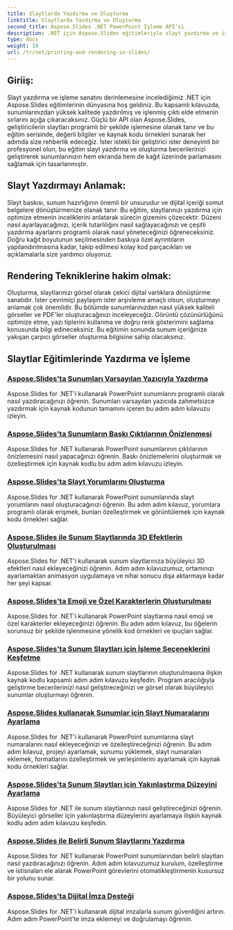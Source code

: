 ```yaml
---
title: Slaytlarda Yazdırma ve Oluşturma
linktitle: Slaytlarda Yazdırma ve Oluşturma
second_title: Aspose.Slides .NET PowerPoint İşleme API'si
description: .NET için Aspose.Slides eğitimleriyle slayt yazdırma ve işleme becerilerinizi geliştirin. Yüksek kaliteli çıktılar için adım adım teknikleri öğrenin. Şimdi slayt manipülasyonuna dalın!
type: docs
weight: 10
url: /tr/net/printing-and-rendering-in-slides/
---
```


## Giriiş:

Slayt yazdırma ve işleme sanatını derinlemesine incelediğimiz .NET için Aspose.Slides eğitimlerinin dünyasına hoş geldiniz. Bu kapsamlı kılavuzda, sunumlarınızdan yüksek kalitede yazdırılmış ve işlenmiş çıktı elde etmenin sırlarını açığa çıkaracaksınız. Güçlü bir API olan Aspose.Slides, geliştiricilerin slaytları programlı bir şekilde işlemesine olanak tanır ve bu eğitim serisinde, değerli bilgiler ve kaynak kodu örnekleri sunarak her adımda size rehberlik edeceğiz. İster istekli bir geliştirici ister deneyimli bir profesyonel olun, bu eğitim slayt yazdırma ve oluşturma becerilerinizi geliştirerek sunumlarınızın hem ekranda hem de kağıt üzerinde parlamasını sağlamak için tasarlanmıştır.

## Slayt Yazdırmayı Anlamak:

Slayt baskısı, sunum hazırlığının önemli bir unsurudur ve dijital içeriği somut belgelere dönüştürmenize olanak tanır. Bu eğitim, slaytlarınızı yazdırma için optimize etmenin inceliklerini anlatarak sürecin gizemini çözecektir. Düzeni nasıl ayarlayacağınızı, içerik tutarlılığını nasıl sağlayacağınızı ve çeşitli yazdırma ayarlarını programlı olarak nasıl yöneteceğinizi öğreneceksiniz. Doğru kağıt boyutunun seçilmesinden baskıya özel ayrıntıların yapılandırılmasına kadar, takip edilmesi kolay kod parçacıkları ve açıklamalarla size yardımcı oluyoruz.

## Rendering Tekniklerine hakim olmak:

Oluşturma, slaytlarınızı görsel olarak çekici dijital varlıklara dönüştürme sanatıdır. İster çevrimiçi paylaşım ister arşivleme amaçlı olsun, oluşturmayı anlamak çok önemlidir. Bu bölümde sunumlarınızdan nasıl yüksek kaliteli görseller ve PDF'ler oluşturacağınızı inceleyeceğiz. Görüntü çözünürlüğünü optimize etme, yazı tiplerini kullanma ve doğru renk gösterimini sağlama konusunda bilgi edineceksiniz. Bu eğitimin sonunda sunum içeriğinize yakışan çarpıcı görseller oluşturma bilgisine sahip olacaksınız.

## Slaytlar Eğitimlerinde Yazdırma ve İşleme
### [Aspose.Slides'ta Sunumları Varsayılan Yazıcıyla Yazdırma](./printing-with-default-printer/)
Aspose.Slides for .NET'i kullanarak PowerPoint sunumlarını programlı olarak nasıl yazdıracağınızı öğrenin. Sunumları varsayılan yazıcıda zahmetsizce yazdırmak için kaynak kodunun tamamını içeren bu adım adım kılavuzu izleyin.
### [Aspose.Slides'ta Sunumların Baskı Çıktılarının Önizlenmesi](./presentation-print-preview/)
Aspose.Slides for .NET kullanarak PowerPoint sunumlarının çıktılarının önizlemesini nasıl yapacağınızı öğrenin. Baskı önizlemelerini oluşturmak ve özelleştirmek için kaynak kodlu bu adım adım kılavuzu izleyin.
### [Aspose.Slides'ta Slayt Yorumlarını Oluşturma](./rendering-slide-comments/)
Aspose.Slides for .NET kullanarak PowerPoint sunumlarında slayt yorumlarını nasıl oluşturacağınızı öğrenin. Bu adım adım kılavuz, yorumlara programlı olarak erişmek, bunları özelleştirmek ve görüntülemek için kaynak kodu örnekleri sağlar.
### [Aspose.Slides ile Sunum Slaytlarında 3D Efektlerin Oluşturulması](./rendering-3d-effects/)
Aspose.Slides for .NET'i kullanarak sunum slaytlarınıza büyüleyici 3D efektleri nasıl ekleyeceğinizi öğrenin. Adım adım kılavuzumuz, ortamınızı ayarlamaktan animasyon uygulamaya ve nihai sonucu dışa aktarmaya kadar her şeyi kapsar.
### [Aspose.Slides'ta Emoji ve Özel Karakterlerin Oluşturulması](./rendering-emoji-special-characters/)
Aspose.Slides for .NET'i kullanarak PowerPoint slaytlarına nasıl emoji ve özel karakterler ekleyeceğinizi öğrenin. Bu adım adım kılavuz, bu öğelerin sorunsuz bir şekilde işlenmesine yönelik kod örnekleri ve ipuçları sağlar.
### [Aspose.Slides'ta Sunum Slaytları için İşleme Seçeneklerini Keşfetme](./presentation-render-options/)
Aspose.Slides for .NET kullanarak sunum slaytlarının oluşturulmasına ilişkin kaynak kodlu kapsamlı adım adım kılavuzu keşfedin. Program aracılığıyla geliştirme becerilerinizi nasıl geliştireceğinizi ve görsel olarak büyüleyici sunumlar oluşturmayı öğrenin.
### [Aspose.Slides kullanarak Sunumlar için Slayt Numaralarını Ayarlama](./setting-slide-numbers/)
Aspose.Slides for .NET'i kullanarak PowerPoint sunumlarına slayt numaralarını nasıl ekleyeceğinizi ve özelleştireceğinizi öğrenin. Bu adım adım kılavuz, projeyi ayarlamak, sunumu yüklemek, slayt numaraları eklemek, formatlarını özelleştirmek ve yerleşimlerini ayarlamak için kaynak kodu örnekleri sağlar.
### [Aspose.Slides'ta Sunum Slaytları için Yakınlaştırma Düzeyini Ayarlama](./adjusting-zoom-level/)
Aspose.Slides for .NET ile sunum slaytlarınızı nasıl geliştireceğinizi öğrenin. Büyüleyici görseller için yakınlaştırma düzeylerini ayarlamaya ilişkin kaynak kodlu adım adım kılavuzu keşfedin.
### [Aspose.Slides ile Belirli Sunum Slaytlarını Yazdırma](./printing-specific-slides/)
Aspose.Slides for .NET kullanarak PowerPoint sunumlarından belirli slaytları nasıl yazdıracağınızı öğrenin. Adım adım kılavuzumuz kurulum, özelleştirme ve istisnaları ele alarak PowerPoint görevlerini otomatikleştirmenin kusursuz bir yolunu sunar.
### [Aspose.Slides'ta Dijital İmza Desteği](./digital-signature-support/)
Aspose.Slides for .NET'i kullanarak dijital imzalarla sunum güvenliğini artırın. Adım adım PowerPoint'te imza eklemeyi ve doğrulamayı öğrenin.